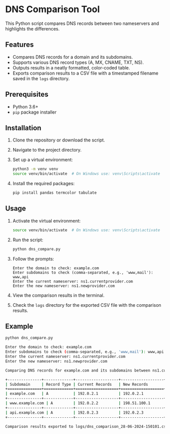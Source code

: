 # DNS Comparison Tool

This Python script compares DNS records between two nameservers and highlights the differences.

## Features

- Compares DNS records for a domain and its subdomains.
- Supports various DNS record types (A, MX, CNAME, TXT, NS).
- Outputs results in a neatly formatted, color-coded table.
- Exports comparison results to a CSV file with a timestamped filename saved in the `logs` directory.

## Prerequisites

- Python 3.6+
- `pip` package installer

## Installation

1. Clone the repository or download the script.
2. Navigate to the project directory.
3. Set up a virtual environment:

    ```sh
    python3 -m venv venv
    source venv/bin/activate  # On Windows use: venv\Scripts\activate
    ```

4. Install the required packages:

    ```sh
    pip install pandas termcolor tabulate
    ```

## Usage

1. Activate the virtual environment:

    ```sh
    source venv/bin/activate  # On Windows use: venv\Scripts\activate
    ```

2. Run the script:

    ```sh
    python dns_compare.py
    ```

3. Follow the prompts:

    ```
    Enter the domain to check: example.com
    Enter subdomains to check (comma-separated, e.g., 'www,mail'): www,api
    Enter the current nameserver: ns1.currentprovider.com
    Enter the new nameserver: ns1.newprovider.com
    ```

4. View the comparison results in the terminal.

5. Check the `logs` directory for the exported CSV file with the comparison results.

## Example

```sh
python dns_compare.py

Enter the domain to check: example.com
Enter subdomains to check (comma-separated, e.g., 'www,mail'): www,api
Enter the current nameserver: ns1.currentprovider.com
Enter the new nameserver: ns1.newprovider.com

Comparing DNS records for example.com and its subdomains between ns1.currentprovider.com and ns1.newprovider.com...

+---------------+-------------+-------------------+-------------------+-----------+
| Subdomain     | Record Type | Current Records   | New Records       | Status    |
+===============+=============+===================+===================+===========+
| example.com   | A           | 192.0.2.1         | 192.0.2.1         | Identical |
+---------------+-------------+-------------------+-------------------+-----------+
| www.example.com | A         | 192.0.2.2         | 198.51.100.1      | Different |
+---------------+-------------+-------------------+-------------------+-----------+
| api.example.com | A         | 192.0.2.3         | 192.0.2.3         | Identical |
+---------------+-------------+-------------------+-------------------+-----------+

Comparison results exported to logs/dns_comparison_28-06-2024-150101.csv